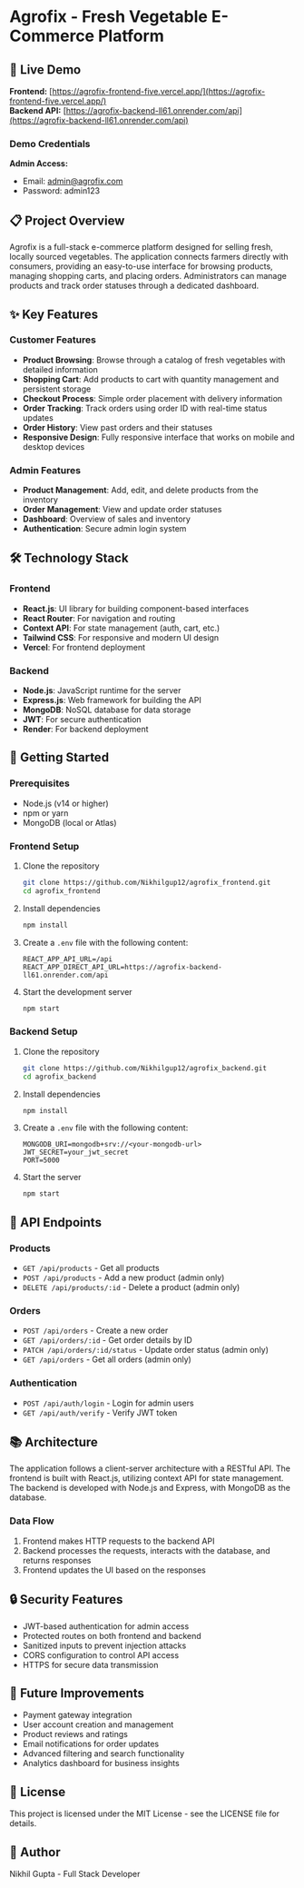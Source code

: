 # Agrofix - Fresh Vegetable E-Commerce Platform

## 🌱 Live Demo

**Frontend:** [https://agrofix-frontend-five.vercel.app/](https://agrofix-frontend-five.vercel.app/)  
**Backend API:** [https://agrofix-backend-ll61.onrender.com/api](https://agrofix-backend-ll61.onrender.com/api)

### Demo Credentials

**Admin Access:**
- Email: admin@agrofix.com
- Password: admin123

## 📋 Project Overview

Agrofix is a full-stack e-commerce platform designed for selling fresh, locally sourced vegetables. The application connects farmers directly with consumers, providing an easy-to-use interface for browsing products, managing shopping carts, and placing orders. Administrators can manage products and track order statuses through a dedicated dashboard.

## ✨ Key Features

### Customer Features
- **Product Browsing**: Browse through a catalog of fresh vegetables with detailed information
- **Shopping Cart**: Add products to cart with quantity management and persistent storage
- **Checkout Process**: Simple order placement with delivery information
- **Order Tracking**: Track orders using order ID with real-time status updates
- **Order History**: View past orders and their statuses
- **Responsive Design**: Fully responsive interface that works on mobile and desktop devices

### Admin Features
- **Product Management**: Add, edit, and delete products from the inventory
- **Order Management**: View and update order statuses
- **Dashboard**: Overview of sales and inventory
- **Authentication**: Secure admin login system

## 🛠️ Technology Stack

### Frontend
- **React.js**: UI library for building component-based interfaces
- **React Router**: For navigation and routing
- **Context API**: For state management (auth, cart, etc.)
- **Tailwind CSS**: For responsive and modern UI design
- **Vercel**: For frontend deployment

### Backend
- **Node.js**: JavaScript runtime for the server
- **Express.js**: Web framework for building the API
- **MongoDB**: NoSQL database for data storage
- **JWT**: For secure authentication
- **Render**: For backend deployment

## 🚀 Getting Started

### Prerequisites
- Node.js (v14 or higher)
- npm or yarn
- MongoDB (local or Atlas)

### Frontend Setup

1. Clone the repository
   ```bash
   git clone https://github.com/Nikhilgup12/agrofix_frontend.git
   cd agrofix_frontend
   ```

2. Install dependencies
   ```bash
   npm install
   ```

3. Create a `.env` file with the following content:
   ```
   REACT_APP_API_URL=/api
   REACT_APP_DIRECT_API_URL=https://agrofix-backend-ll61.onrender.com/api
   ```

4. Start the development server
   ```bash
   npm start
   ```

### Backend Setup

1. Clone the repository
   ```bash
   git clone https://github.com/Nikhilgup12/agrofix_backend.git
   cd agrofix_backend
   ```

2. Install dependencies
   ```bash
   npm install
   ```

3. Create a `.env` file with the following content:
   ```
   MONGODB_URI=mongodb+srv://<your-mongodb-url>
   JWT_SECRET=your_jwt_secret
   PORT=5000
   ```

4. Start the server
   ```bash
   npm start
   ```

## 🧪 API Endpoints

### Products
- `GET /api/products` - Get all products
- `POST /api/products` - Add a new product (admin only)
- `DELETE /api/products/:id` - Delete a product (admin only)

### Orders
- `POST /api/orders` - Create a new order
- `GET /api/orders/:id` - Get order details by ID
- `PATCH /api/orders/:id/status` - Update order status (admin only)
- `GET /api/orders` - Get all orders (admin only)

### Authentication
- `POST /api/auth/login` - Login for admin users
- `GET /api/auth/verify` - Verify JWT token

## 📚 Architecture

The application follows a client-server architecture with a RESTful API. The frontend is built with React.js, utilizing context API for state management. The backend is developed with Node.js and Express, with MongoDB as the database.

### Data Flow
1. Frontend makes HTTP requests to the backend API
2. Backend processes the requests, interacts with the database, and returns responses
3. Frontend updates the UI based on the responses

## 🔒 Security Features

- JWT-based authentication for admin access
- Protected routes on both frontend and backend
- Sanitized inputs to prevent injection attacks
- CORS configuration to control API access
- HTTPS for secure data transmission

## 🚧 Future Improvements

- Payment gateway integration
- User account creation and management
- Product reviews and ratings
- Email notifications for order updates
- Advanced filtering and search functionality
- Analytics dashboard for business insights

## 📄 License

This project is licensed under the MIT License - see the LICENSE file for details.

## 👥 Author

Nikhil Gupta - Full Stack Developer
